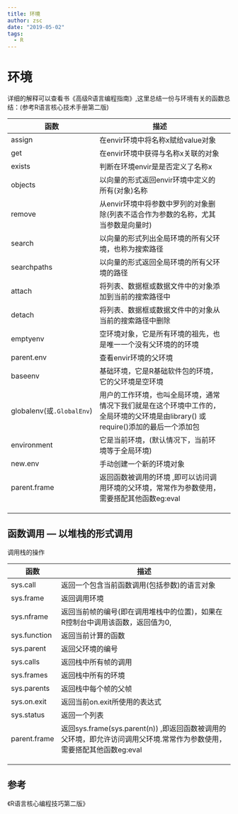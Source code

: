 ```yaml
---
title: 环境
author: zsc
date: "2019-05-02"
tags:
  - R
---
```



# 环境

详细的解释可以查看书《高级R语言编程指南》,这里总结一份与环境有关的函数总结：(参考R语言核心技术手册第二版)

| 函数                      | 描述                                                         |      |
| ------------------------- | ------------------------------------------------------------ | ---- |
| assign                    | 在envir环境中将名称x赋给value对象                            |      |
| get                       | 在envir环境中获得与名称x关联的对象                           |      |
| exists                    | 判断在环境envir是是否定义了名称x                             |      |
| objects                   | 以向量的形式返回envir环境中定义的所有(对象)名称              |      |
| remove                    | 从envir环境中将参数中罗列的对象删除(列表不适合作为参数的名称，尤其当参数是向量时) |      |
| search                    | 以向量的形式列出全局环境的所有父环境，也称为搜索路径         |      |
| searchpaths               | 以向量的形式返回全局环境的所有父环境的路径                   |      |
| attach                    | 将列表、数据框或数据文件中的对象添加到当前的搜索路径中       |      |
| detach                    | 将列表、数据框或数据文件中的对象从当前的搜索路径中删除       |      |
| emptyenv                  | 空环境对象，它是所有环境的祖先，也是唯一一个没有父环境的的环境 |      |
| parent.env                | 查看envir环境的父环境                                        |      |
| baseenv                   | 基础环境，它是R基础软件包的环境，它的父环境是空环境          |      |
| globalenv(或`.GlobalEnv`) | 用户的工作环境，也叫全局环境，通常情况下我们就是在这个环境中工作的，全局环境的父环境是由library() 或require()添加的最后一个添加包 |      |
| environment               | 它是当前环境，(默认情况下，当前环境等于全局环境)             |      |
| new.env                   | 手动创建一个新的环境对象                                     |      |
| parent.frame              | 返回函数被调用的环境 ,即可以访问调用环境的父环境，常常作为参数使用，需要搭配其他函数eg:eval |      |
|                           |                                                              |      |
|                           |                                                              |      |
|                           |                                                              |      |





## 函数调用 — 以堆栈的形式调用

调用栈的操作

| 函数         | 描述                                                         |
| ------------ | ------------------------------------------------------------ |
| sys.call     | 返回一个包含当前函数调用(包括参数)的语言对象                 |
| sys.frame    | 返回调用环境                                                 |
| sys.nframe   | 返回当前帧的编号(即在调用堆栈中的位置)，如果在R控制台中调用该函数，返回值为0, |
| sys.function | 返回当前计算的函数                                           |
| sys.parent   | 返回父环境的编号                                             |
| sys.calls    | 返回栈中所有帧的调用                                         |
| sys.frames   | 返回栈中所有的环境                                           |
| sys.parents  | 返回栈中每个帧的父帧                                         |
| sys.on.exit  | 返回当前on.exit所使用的表达式                                |
| sys.status   | 返回一个列表                                                 |
| parent.frame | 返回sys.frame(sys.parent(n))  ,即返回函数被调用的父环境，即允许访问调用父环境.常常作为参数使用，需要搭配其他函数eg:eval |
|              |                                                              |
|              |                                                              |
|              |                                                              |





## 参考

《R语言核心编程技巧第二版》









